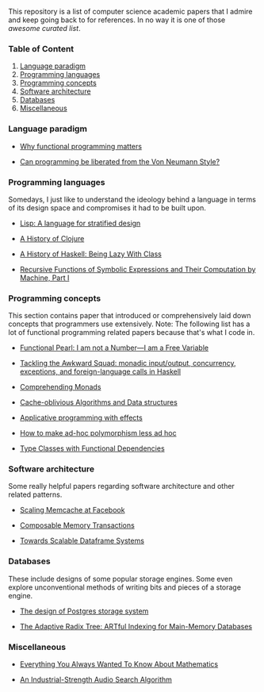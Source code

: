 This repository is a list of computer science academic papers that I admire and keep going back to for references. In no way it is one of those _awesome curated list_.

### Table of Content

1. [Language paradigm](#language-paradigm)
2. [Programming languages](#programming-languages)
3. [Programming concepts](#programming-concepts)
4. [Software architecture](#software-architecture)
5. [Databases](#Databases)
6. [Miscellaneous](#Miscellaneous)

### Language paradigm

- [Why functional programming matters](https://www.cs.kent.ac.uk/people/staff/dat/miranda/whyfp90.pdf)

- [Can programming be liberated from the Von Neumann Style?](http://worrydream.com/refs/Backus-CanProgrammingBeLiberated.pdf)

### Programming languages

Somedays, I just like to understand the ideology behind a language in terms of its design space and compromises it had to be built upon.

- [Lisp: A language for stratified design](https://dspace.mit.edu/bitstream/handle/1721.1/6064/AIM-986.pdf?sequence=2&isAllowed=y)

- [A History of Clojure](https://download.clojure.org/papers/clojure-hopl-iv-final.pdf)

- [A History of Haskell: Being Lazy With Class](https://www.microsoft.com/en-us/research/wp-content/uploads/2016/07/history.pdf)

- [Recursive Functions of Symbolic Expressions and Their Computation by Machine, Part I](http://jmc.stanford.edu/articles/recursive/recursive.pdf)

### Programming concepts

This section contains paper that introduced or comprehensively laid down concepts that programmers use extensively.
Note: The following list has a lot of functional programming related papers because that's what I code in.

- [Functional Pearl: I am not a Number—I am a Free Variable](https://www.cs.ru.nl/~james/RESEARCH/haskell2004.pdf)

- [Tackling the Awkward Squad: monadic input/output, concurrency, exceptions, and foreign-language calls in Haskell](https://www.microsoft.com/en-us/research/wp-content/uploads/2016/07/mark.pdf?from=http%3A%2F%2Fresearch.microsoft.com%2Fen-us%2Fum%2Fpeople%2Fsimonpj%2Fpapers%2Fmarktoberdorf%2Fmark.pdf)

- [Comprehending Monads](https://ncatlab.org/nlab/files/WadlerMonads.pdf)

- [Cache-oblivious Algorithms and Data structures](https://erikdemaine.org/papers/BRICS2002/paper.pdf)

- [Applicative programming with effects](https://www.staff.city.ac.uk/~ross/papers/Applicative.pdf)

- [How to make ad-hoc polymorphism less ad hoc](https://www.researchgate.net/profile/Stephen-Blott/publication/2710954_How_to_Make_Ad-Hoc_Polymorphism_Less_Ad_Hoc/links/553e01f20cf2fbfe509b81f8/How-to-Make-Ad-Hoc-Polymorphism-Less-Ad-Hoc.pdf)

- [Type Classes with Functional Dependencies](https://web.cecs.pdx.edu/~mpj/pubs/fundeps-esop2000.pdf)

### Software architecture

Some really helpful papers regarding software architecture and other related patterns.

- [Scaling Memcache at Facebook](https://www.usenix.org/system/files/conference/nsdi13/nsdi13-final170_update.pdf)

- [Composable Memory Transactions](https://www.microsoft.com/en-us/research/wp-content/uploads/2005/01/2005-ppopp-composable.pdf)

- [Towards Scalable Dataframe Systems](https://arxiv.org/pdf/2001.00888.pdf)

### Databases

These include designs of some popular storage engines. Some even explore unconventional methods of writing bits and pieces of a storage engine.

- [The design of Postgres storage system](https://dsf.berkeley.edu/papers/ERL-M87-06.pdf)

- [The Adaptive Radix Tree: ARTful Indexing for Main-Memory Databases](https://db.in.tum.de/~leis/papers/ART.pdf)


### Miscellaneous

- [Everything You Always Wanted To Know About Mathematics](https://www.math.cmu.edu/~jmackey/151_128/bws_book.pdf)

- [An Industrial-Strength Audio Search Algorithm](https://www.ee.columbia.edu/~dpwe/papers/Wang03-shazam.pdf)
